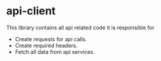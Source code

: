 # api-client

This library contains all api related code it is responsible for

- Create requests for api calls.
- Create required headers.
- Fetch all data from api services.

